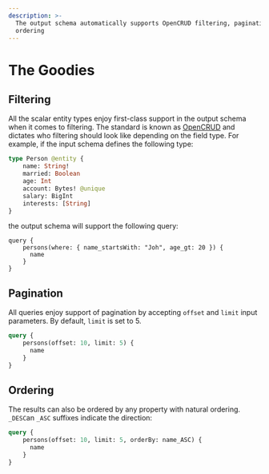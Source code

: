 ```yaml
---
description: >-
  The output schema automatically supports OpenCRUD filtering, pagination and
  ordering
---
```


# The Goodies

## Filtering

All the scalar entity types enjoy first-class support in the output schema when it comes to filtering. The standard is known as [OpenCRUD](https://www.opencrud.org/) and dictates who filtering should look like depending on the field type. For example, if the input schema defines the following type:

```graphql
type Person @entity {
    name: String!
    married: Boolean
    age: Int
    account: Bytes! @unique
    salary: BigInt
    interests: [String]
}
```

the output schema will support the following query:

```text
query {
    persons(where: { name_startsWith: "Joh", age_gt: 20 }) {
      name
    }
}
```

## Pagination

All queries enjoy support of pagination by accepting `offset` and `limit` input parameters. By default, `limit` is set to 5.

```graphql
query {
    persons(offset: 10, limit: 5) {
      name
    }
}
```

## Ordering

The results can also be ordered by any property with natural ordering. `_DESC`an `_ASC` suffixes indicate the direction:

```graphql
query {
    persons(offset: 10, limit: 5, orderBy: name_ASC) {
      name
    }
}
```

